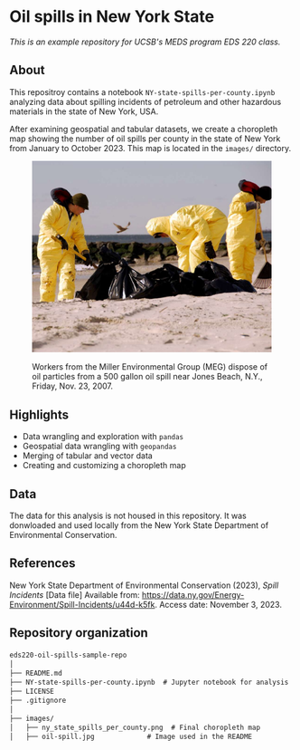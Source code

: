 # Oil spills in New York State
*This is an example repository for UCSB's MEDS program EDS 220 class.*

## About
This repositroy contains a notebook `NY-state-spills-per-county.ipynb` analyzing data about spilling incidents of petroleum and other hazardous materials in the state of New York, USA.

After examining geospatial and tabular datasets, we create a choropleth map showing the number of oil spills per county in the state of New York from January to October 2023.
This map is located in the `images/` directory.

<figure>
<p align="center">
<img 
  src="/images/oil-spill.jpg" 
  width="800"
  >
  <figcaption>Workers from the Miller Environmental Group (MEG) dispose of oil particles from a 500 gallon oil spill near Jones Beach, N.Y., Friday, Nov. 23, 2007. 
  </figcaption>
</p>
</figure>

## Highlights

- Data wrangling and exploration with `pandas`
- Geospatial data wrangling with `geopandas`
- Merging of tabular and vector data
- Creating and customizing a choropleth map

## Data

The data for this analysis is not housed in this repository. It was donwloaded and used locally from the New York State Department of Environmental Conservation. 

## References

New York State Department of Environmental Conservation (2023), *Spill Incidents* [Data file] Available from: https://data.ny.gov/Energy-Environment/Spill-Incidents/u44d-k5fk. Access date: November 3, 2023.

## Repository organization

```
eds220-oil-spills-sample-repo
│
├── README.md                     
├── NY-state-spills-per-county.ipynb  # Jupyter notebook for analysis
├── LICENSE                       
├── .gitignore                    
│
├── images/                       
│   ├── ny_state_spills_per_county.png  # Final choropleth map
│   ├── oil-spill.jpg             # Image used in the README
```




